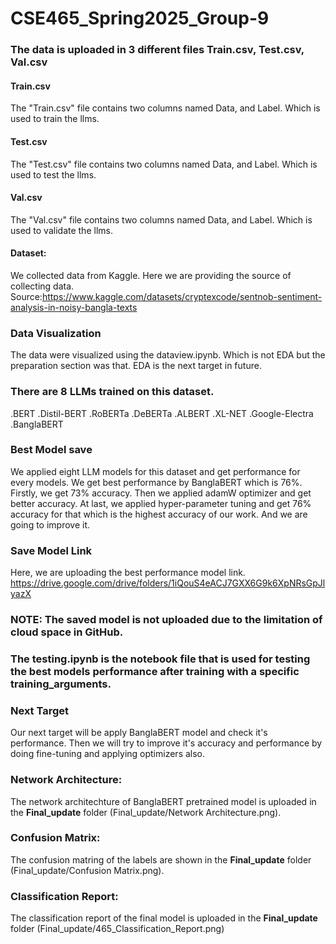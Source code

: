# CSE465_Spring2025_Group-9
### The data is uploaded in 3 different files Train.csv, Test.csv, Val.csv
#### Train.csv
The "Train.csv" file contains two columns named Data, and Label. Which is used to train the llms. 
#### Test.csv
The "Test.csv" file contains two columns named Data, and Label. Which is used to test the llms. 
#### Val.csv
The "Val.csv" file contains two columns named Data, and Label. Which is used to validate the llms. 
#### Dataset:
We collected data from Kaggle. Here we are providing the source of collecting data.
Source:https://www.kaggle.com/datasets/cryptexcode/sentnob-sentiment-analysis-in-noisy-bangla-texts
### Data Visualization
The data were visualized using the dataview.ipynb. Which is not EDA but the preparation section was that. EDA is the next target in future.
### There are 8 LLMs trained on this dataset.
  .BERT
  .Distil-BERT
  .RoBERTa
  .DeBERTa
  .ALBERT
  .XL-NET
  .Google-Electra
  .BanglaBERT
### Best Model save
 We applied eight LLM models for this dataset and get performance for every models. We get best performance by BanglaBERT which is 76%. Firstly, we get 73% accuracy. Then we applied adamW optimizer and get better accuracy. At last, we applied hyper-parameter tuning and get 76% accuracy for that which is the highest accuracy of our work. And we are going to improve it. 

### Save Model Link
Here, we are uploading the best performance model link.
https://drive.google.com/drive/folders/1iQouS4eACJ7GXX6G9k6XpNRsGpJlyazX

### NOTE: The saved model is not uploaded due to the limitation of cloud space in GitHub.

### The testing.ipynb is the notebook file that is used for testing the best models performance after training with a specific training_arguments.

### Next Target 
Our next target will be apply BanglaBERT model and check it's performance. Then we will try to improve it's accuracy and performance by doing fine-tuning and applying optimizers also.

### Network Architecture: 
The network architechture of BanglaBERT pretrained model is uploaded in the **Final_update** folder (Final_update/Network Architecture.png). 

### Confusion Matrix:
The confusion matring of the labels are shown in the **Final_update** folder (Final_update/Confusion Matrix.png).

### Classification Report:
The classification report of the final model is uploaded in the **Final_update** folder (Final_update/465_Classification_Report.png)
